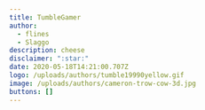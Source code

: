 ```yaml
---
title: TumbleGamer
author:
  - flines
  - Slaggo
description: cheese
disclaimer: ":star:"
date: 2020-05-18T14:21:00.707Z
logo: /uploads/authors/tumble19990yellow.gif
image: /uploads/authors/cameron-trow-cow-3d.jpg
buttons: []
---
```

